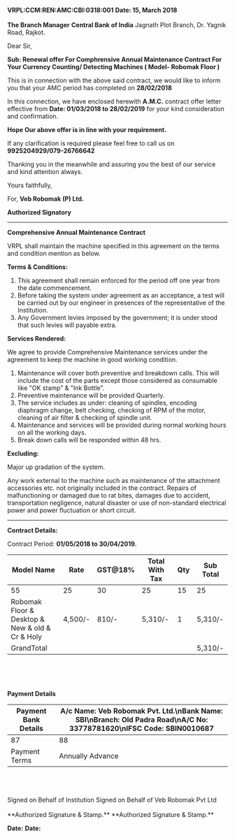 **VRPL:CCM:REN:AMC:CBI:0318:001**                           **Date: 15, March 2018**
<br/>                           
**The Branch Manager**
**Central Bank of India**
Jagnath Plot Branch,
Dr. Yagnik Road,
Rajkot.

Dear Sir,



**Sub: Renewal offer For Comphrensive Annual Maintenance Contract For Your Currency Counting/ Detecting Machines ( Model- Robomak Floor )**

This is in connection with the above said contract, we would like to inform you that your AMC period has completed on **28/02/2018**

In this connection, we have enclosed herewith **A.M.C.** contract offer letter effective from **Date: 01/03/2018 to 28/02/2019** for your kind consideration and confirmation.

**Hope Our above offer is in line with your requirement.**

If any clarification is required please feel free to call us on **9925204929/079-26766642**

Thanking you in the meanwhile and assuring you the best of our service and kind
attention always.

Yours faithfully,


For, **Veb Robomak (P) Ltd.**


**Authorized Signatory**

---------------------------

**Comprehensive Annual Maintenance Contract**

VRPL shall maintain the machine specified in this agreement on the terms and condition mention as below.

**Terms & Conditions:**

1. This agreement shall remain enforced for the period off one year from the date
commencement.
2. Before taking the system under agreement as an acceptance, a test will be
carried out by our engineer in presences of the representative of the Institution.
3. Any Government levies imposed by the government; it is under stood that such
levies will payable extra.

**Services Rendered:**

We agree to provide Comprehensive Maintenance services under the agreement to
keep the machine in good working condition.

1. Maintenance will cover both preventive and breakdown calls. This will include the cost of the parts except those considered as consumable like "OK stamp" & "Ink Bottle".
2. Preventive maintenance will be provided Quarterly.
3. The service includes as under: cleaning of spindles, encoding diaphragm change,
belt checking, checking of RPM of the motor, cleaning of air filter & checking of
spindle unit.
4. Maintenance and services will be provided during normal working hours on all
the working days.
5. Break down calls will be responded within 48 hrs.

**Excluding:**

Major up gradation of the system.

Any work external to the machine such as maintenance of the attachment accessories
etc. not originally included in the contract. Repairs of malfunctioning or damaged due to rat bites, damages due to accident, transportation negligence, natural disaster or use of non-standard electrical power and power fluctuation or short circuit.

--------------


**Contract Details:**

Contract Period: **01/05/2018 to 30/04/2019.**

Model Name|Rate|GST@18%|Total With Tax|Qty|Sub Total|
----------|----|-------|--------------|---|---------|
55|25|30|25|15|25|
Robomak Floor & Desktop & New & old & Cr & Holy|4,500/-|810/-|5,310/-|1|5,310/-|
GrandTotal|||||5,310/-|

<br/>
<br/>
<br/>

**Payment Details**

Payment Bank Details|A/c Name: Veb Robomak Pvt. Ltd.\nBank Name: SBI\nBranch: Old Padra Road\nA/C No: 33778781620\nIFSC Code: SBIN0010687|
-----------------------|----------------
87|88|
Payment Terms|Annually Advance|

<br/>
<br/>
<br/>
Signed on Behalf of Institution                         Signed on Behalf of Veb Robomak Pvt Ltd

<br/>
<br/>
**Authorized Signature & Stamp.**                   **Authorized Signature & Stamp.**

**Date:**                                                               **Date:**

